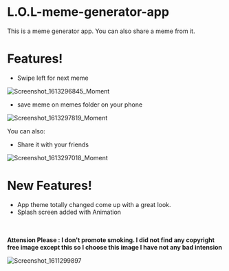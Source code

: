 # L.O.L-meme-generator-app

This is a meme generator app. You can also share a meme from it. 

# Features!

  - Swipe left for next meme
  
  
  ![Screenshot_1613296845_Moment](https://user-images.githubusercontent.com/71203077/107874046-cb716980-6edc-11eb-9d5c-cadea9054318.jpg)
  
  
  
  - save meme on memes folder on your phone
  
  
  ![Screenshot_1613297819_Moment](https://user-images.githubusercontent.com/71203077/107873977-5f8f0100-6edc-11eb-92bd-13146c691643.jpg)
  



You can also:

  - Share it with your friends
  
  
  ![Screenshot_1613297018_Moment](https://user-images.githubusercontent.com/71203077/107873824-69fccb00-6edb-11eb-9d2f-e6c64446c751.jpg)



# New Features!
  
  - App theme totally changed come up with a great look.
  - Splash screen added with Animation 
  
  <br></br>
  <b> Attension Please : I don't promote smoking. I did not find any copyright free image except this so I choose this image I have not any bad intension </b>
  
  
  ![Screenshot_1611299897](https://user-images.githubusercontent.com/71203077/105531049-c02c8300-5d0e-11eb-801d-9956c4d0717d.png)



